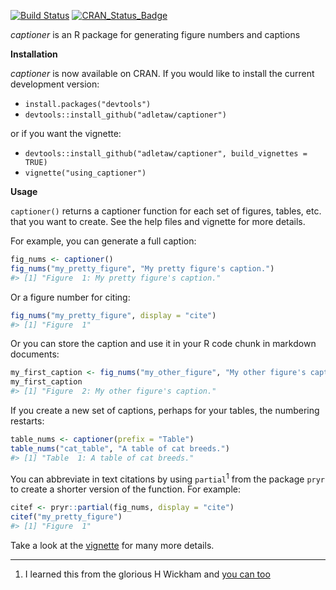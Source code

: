 <!-- README.md is generated from README.Rmd. Please edit that file -->
[![Build Status](https://travis-ci.org/adletaw/captioner.png?branch=master)](https://travis-ci.org/adletaw/captioner) [![CRAN\_Status\_Badge](http://www.r-pkg.org/badges/version/captioner)](http://cran.r-project.org/package=captioner)

*captioner* is an R package for generating figure numbers and captions

**Installation**

*captioner* is now available on CRAN. If you would like to install the current development version:

-   `install.packages("devtools")`
-   `devtools::install_github("adletaw/captioner")`

or if you want the vignette:

-   `devtools::install_github("adletaw/captioner", build_vignettes = TRUE)`
-   `vignette("using_captioner")`

**Usage**

`captioner()` returns a captioner function for each set of figures, tables, etc. that you want to create. See the help files and vignette for more details.

For example, you can generate a full caption:

``` r
fig_nums <- captioner()
fig_nums("my_pretty_figure", "My pretty figure's caption.")
#> [1] "Figure  1: My pretty figure's caption."
```

Or a figure number for citing:

``` r
fig_nums("my_pretty_figure", display = "cite")
#> [1] "Figure  1"
```

Or you can store the caption and use it in your R code chunk in markdown documents:

``` r
my_first_caption <- fig_nums("my_other_figure", "My other figure's caption.")
my_first_caption
#> [1] "Figure  2: My other figure's caption."
```

If you create a new set of captions, perhaps for your tables, the numbering restarts:

``` r
table_nums <- captioner(prefix = "Table")
table_nums("cat_table", "A table of cat breeds.")
#> [1] "Table  1: A table of cat breeds."
```

You can abbreviate in text citations by using `partial`<sup>1</sup> from the package `pryr` to create a shorter version of the function. For example:

``` r
citef <- pryr::partial(fig_nums, display = "cite")
citef("my_pretty_figure")
#> [1] "Figure  1"
```

Take a look at the [vignette](https://github.com/adletaw/captioner/tree/master/vignettes/using_captioner.Rmd) for many more details.

------------------------------------------------------------------------

1.  I learned this from the glorious H Wickham and [you can too](http://adv-r.had.co.nz/)
